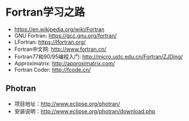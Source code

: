 # Fortran学习之路

* <https://en.wikipedia.org/wiki/Fortran>
* GNU Fortran: <https://gcc.gnu.org/fortran/>
* LFortran: <https://lfortran.org/>
* Fortran中文网: <http://www.fortran.cn/>
* Fortran77和90/95编程入门: <http://micro.ustc.edu.cn/Fortran/ZJDing/>
* Approximatrix: <http://approximatrix.com/>
* Fortran Coder: <http://fcode.cn/>

## Photran

* 项目地址：<http://www.eclipse.org/photran/>
* 安装说明：<http://www.eclipse.org/photran/download.php>
